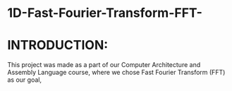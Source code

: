 # 1D-Fast-Fourier-Transform-FFT-
# INTRODUCTION:
 This project was made as a part of our Computer Architecture and Assembly Language course, where we chose Fast Fourier Transform (FFT) as our goal,
